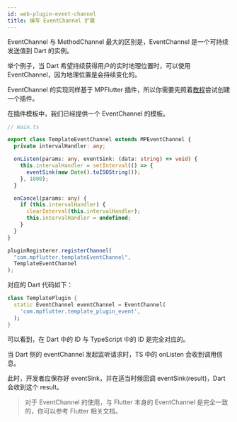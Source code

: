 ```yaml
---
id: web-plugin-event-channel
title: 编写 EventChannel 扩展
---
```


EventChannel 与 MethodChannel 最大的区别是，EventChannel 是一个可持续发送值到 Dart 的实例。

举个例子，当 Dart 希望持续获得用户的实时地理位置时，可以使用 EventChannel，因为地理位置是会持续变化的。

EventChannel 的实现同样基于 MPFlutter 插件，所以你需要先照着[教程](./web-3-plugin-method-channel.md)尝试创建一个插件。

在插件模板中，我们已经提供一个 EventChannel 的模板。

```typescript
// main.ts

export class TemplateEventChannel extends MPEventChannel {
  private intervalHandler: any;

  onListen(params: any, eventSink: (data: string) => void) {
    this.intervalHandler = setInterval(() => {
      eventSink(new Date().toISOString());
    }, 1000);
  }

  onCancel(params: any) {
    if (this.intervalHandler) {
      clearInterval(this.intervalHandler);
      this.intervalHandler = undefined;
    }
  }
}

pluginRegisterer.registerChannel(
  "com.mpflutter.templateEventChannel",
  TemplateEventChannel
);
```

对应的 Dart 代码如下：

```dart
class TemplatePlugin {
  static EventChannel eventChannel = EventChannel(
    'com.mpflutter.template_plugin_event',
  );
}
```

可以看到，在 Dart 中的 ID 与 TypeScript 中的 ID 是完全对应的。

当 Dart 侧的 eventChannel 发起监听请求时，TS 中的 onListen 会收到调用信息。

此时，开发者应保存好 eventSink，并在适当时候回调 eventSink(result)，Dart 会收到这个 result。

> 对于 EventChannel 的使用，与 Flutter 本身的 EventChannel 是完全一致的，你可以参考 Flutter 相关文档。